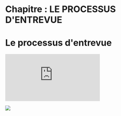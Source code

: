 # Chapitre : LE PROCESSUS D'ENTREVUE


# Le processus d'entrevue

<iframe allowfullscreen="true" frameborder="0" src="https://www.youtube.com/embed/Z9vhXKFOEvE"></iframe>

![](https://imgur.com/wCqxvSW.png)
